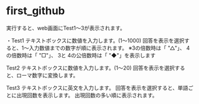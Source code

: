 # first_github

実行すると、web画面にTest1〜3が表示されます。

・Test1
テキストボックスに数値を入力します。(1〜1000)
回答を表示を選択すると、1〜入力数値までの数字が順に表示されます。
 ※3の倍数時は「 "△"」、 4の倍数時は「 "□"」、 3と 4の公倍数時は「 "◆"」を表示します

Test2
テキストボックスに数値を入力します。(1〜20)
回答を表示を選択すると、ローマ数字に変換します。

Test3
テキストボックスに英文を入力します。
回答を表示を選択すると、単語ごとに出現回数を表示します。
出現回数の多い順に表示されます。
